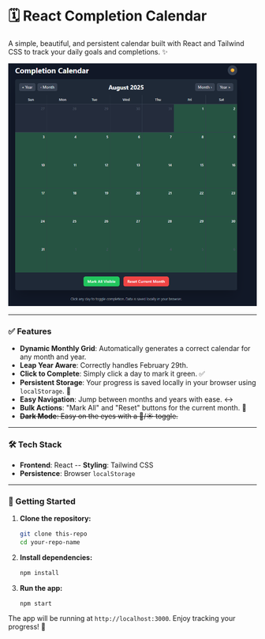 # 🗓️ React Completion Calendar

A simple, beautiful, and persistent calendar built with React and Tailwind CSS to track your daily goals and completions. ✨

![Calendar Screenshot](https://github.com/JohnySir/Completion-Calendar/blob/4b8dd927e6c053f88cda8594f7fc3d899529ca5d/images/Screenshot%202025-08-04%20195348.png)

---

### ✅ Features

-   **Dynamic Monthly Grid**: Automatically generates a correct calendar for any month and year.
-   **Leap Year Aware**: Correctly handles February 29th.
-   **Click to Complete**: Simply click a day to mark it green. ✅
-   **Persistent Storage**: Your progress is saved locally in your browser using `localStorage`. 💾
-   **Easy Navigation**: Jump between months and years with ease. ↔️
-   **Bulk Actions**: "Mark All" and "Reset" buttons for the current month. 🚀
-   ~~**Dark Mode**: Easy on the eyes with a 🌙/☀️ toggle.~~

---

### 🛠️ Tech Stack

-   **Frontend**: React
--   **Styling**: Tailwind CSS
-   **Persistence**: Browser `localStorage`

---

### 🚀 Getting Started

1.  **Clone the repository:**
    ```bash
    git clone this-repo
    cd your-repo-name
    ```

2.  **Install dependencies:**
    ```bash
    npm install
    ```

3.  **Run the app:**
    ```bash
    npm start
    ```

The app will be running at `http://localhost:3000`. Enjoy tracking your progress! 🎉
